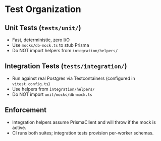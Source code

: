 # Test Organization

## Unit Tests (`tests/unit/`)
- Fast, deterministic, zero I/O
- Use `mocks/db-mock.ts` to stub Prisma
- Do NOT import helpers from `integration/helpers/`

## Integration Tests (`tests/integration/`)
- Run against real Postgres via Testcontainers (configured in `vitest.config.ts`)
- Use helpers from `integration/helpers/`
- Do NOT import `unit/mocks/db-mock.ts`

## Enforcement
- Integration helpers assume PrismaClient and will throw if the mock is active.
- CI runs both suites; integration tests provision per-worker schemas.
